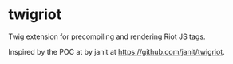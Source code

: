 # twigriot
Twig extension for precompiling and rendering Riot JS tags.

Inspired by the POC at by janit at https://github.com/janit/twigriot.